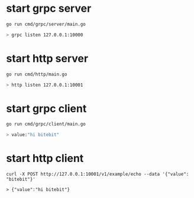 
# start grpc server

```sh
go run cmd/grpc/server/main.go

> grpc listen 127.0.0.1:10000
```

# start http server

```sh
go run cmd/http/main.go

> http listen 127.0.0.1:10001
```

# start grpc client
```sh
go run cmd/grpc/client/main.go

> value:"hi bitebit"
```

# start http client
```
curl -X POST http://127.0.0.1:10001/v1/example/echo --data '{"value": "bitebit"}'

> {"value":"hi bitebit"}
```